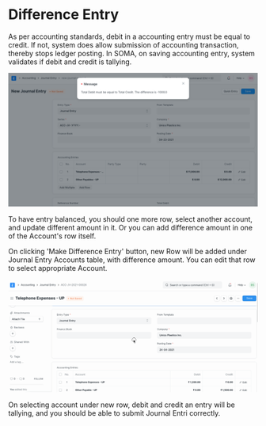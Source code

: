 
# Difference Entry


As per accounting standards, debit in a accounting entry must be equal to credit. If not, system does allow submission of accounting transaction, thereby stops ledger posting. In SOMA, on saving accounting entry, system validates if debit and credit is tallying.


![Debit and Credit](/files/journal-entry-message.png)


To have entry balanced, you should one more row, select another account, and update different amount in it. Or you can add difference amount in one of the Account's row itself.


On clicking 'Make Difference Entry' button, new Row will be added under Journal Entry Accounts table, with difference amount. You can edit that row to select appropriate Account.


![Difference ENtry](/files/difference-entry.gif)


On selecting account under new row, debit and credit an entry will be tallying, and you should be able to submit Journal Entri correctly.


